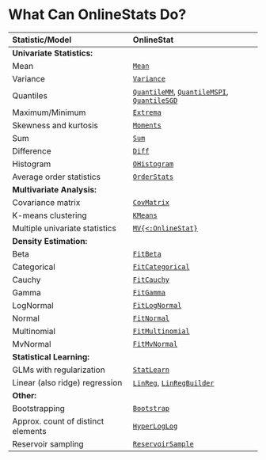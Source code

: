 # What Can OnlineStats Do?

| Statistic/Model                    | OnlineStat                 |
|:-----------------------------------|:---------------------------|
| **Univariate Statistics:**         |                            |
| Mean                               | [`Mean`](@ref)             |
| Variance                           | [`Variance`](@ref)         |
| Quantiles                 | [`QuantileMM`](@ref), [`QuantileMSPI`](@ref), [`QuantileSGD`](@ref)|
| Maximum/Minimum                    | [`Extrema`](@ref)          |
| Skewness and kurtosis              | [`Moments`](@ref)          |
| Sum                                | [`Sum`](@ref)              |
| Difference                         | [`Diff`](@ref)             |
| Histogram                          | [`OHistogram`](@ref)       |
| Average order statistics           | [`OrderStats`](@ref)  |
| **Multivariate Analysis:**         |                            |
| Covariance matrix                  | [`CovMatrix`](@ref)        |
| K-means clustering                 | [`KMeans`](@ref)           |
| Multiple univariate statistics     | [`MV{<:OnlineStat}`](@ref) |
| **Density Estimation:**            |                            |
| Beta                               | [`FitBeta`](@ref)          |
| Categorical                        | [`FitCategorical`](@ref)   |
| Cauchy                             | [`FitCauchy`](@ref)        |
| Gamma                              | [`FitGamma`](@ref)         |
| LogNormal                          | [`FitLogNormal`](@ref)     |
| Normal                             | [`FitNormal`](@ref)        |
| Multinomial                        | [`FitMultinomial`](@ref)   |
| MvNormal                           | [`FitMvNormal`](@ref)      |
| **Statistical Learning:**          |                            |
| GLMs with regularization           | [`StatLearn`](@ref)        |
| Linear (also ridge) regression     | [`LinReg`](@ref), [`LinRegBuilder`](@ref) |
| **Other:**                         |                            |
| Bootstrapping                      | [`Bootstrap`](@ref)        |
| Approx. count of distinct elements | [`HyperLogLog`](@ref)      |
| Reservoir sampling                 | [`ReservoirSample`](@ref)  |
